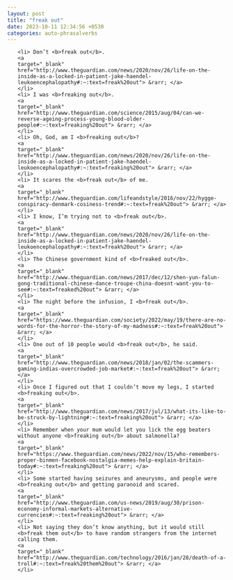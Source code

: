 ```yaml
---
layout: post
title: "freak out"
date: 2023-10-11 12:34:56 +0530
categories: auto-phrasalverbs
---
```

<ol>

    <li> Don’t <b>freak out</b>.
    <a 
    target="_blank" 
    href="http://www.theguardian.com/news/2020/nov/26/life-on-the-inside-as-a-locked-in-patient-jake-haendel-leukoencephalopathy#:~:text=freak%20out"> &rarr; </a>
    </li>
    <li> I was <b>freaking out</b>.
    <a 
    target="_blank" 
    href="http://www.theguardian.com/science/2015/aug/04/can-we-reverse-ageing-process-young-blood-older-people#:~:text=freaking%20out"> &rarr; </a>
    </li>
    <li> Oh, God, am I <b>freaking out</b>?
    <a 
    target="_blank" 
    href="http://www.theguardian.com/news/2020/nov/26/life-on-the-inside-as-a-locked-in-patient-jake-haendel-leukoencephalopathy#:~:text=freaking%20out"> &rarr; </a>
    </li>
    <li> It scares the <b>freak out</b> of me.
    <a 
    target="_blank" 
    href="http://www.theguardian.com/lifeandstyle/2016/nov/22/hygge-conspiracy-denmark-cosiness-trend#:~:text=freak%20out"> &rarr; </a>
    </li>
    <li> I know, I’m trying not to <b>freak out</b>.
    <a 
    target="_blank" 
    href="http://www.theguardian.com/news/2020/nov/26/life-on-the-inside-as-a-locked-in-patient-jake-haendel-leukoencephalopathy#:~:text=freak%20out"> &rarr; </a>
    </li>
    <li> The Chinese government kind of <b>freaked out</b>.
    <a 
    target="_blank" 
    href="http://www.theguardian.com/news/2017/dec/12/shen-yun-falun-gong-traditional-chinese-dance-troupe-china-doesnt-want-you-to-see#:~:text=freaked%20out"> &rarr; </a>
    </li>
    <li> The night before the infusion, I <b>freak out</b>.
    <a 
    target="_blank" 
    href="https://www.theguardian.com/society/2022/may/19/there-are-no-words-for-the-horror-the-story-of-my-madness#:~:text=freak%20out"> &rarr; </a>
    </li>
    <li> One out of 10 people would <b>freak out</b>, he said.
    <a 
    target="_blank" 
    href="http://www.theguardian.com/news/2018/jan/02/the-scammers-gaming-indias-overcrowded-job-market#:~:text=freak%20out"> &rarr; </a>
    </li>
    <li> Once I figured out that I couldn’t move my legs, I started <b>freaking out</b>.
    <a 
    target="_blank" 
    href="http://www.theguardian.com/news/2017/jul/13/what-its-like-to-be-struck-by-lightning#:~:text=freaking%20out"> &rarr; </a>
    </li>
    <li> Remember when your mum would let you lick the egg beaters without anyone <b>freaking out</b> about salmonella?
    <a 
    target="_blank" 
    href="https://www.theguardian.com/news/2022/nov/15/who-remembers-proper-binmen-facebook-nostalgia-memes-help-explain-britain-today#:~:text=freaking%20out"> &rarr; </a>
    </li>
    <li> Some started having seizures and aneurysms, and people were <b>freaking out</b> and getting paranoid and scared.
    <a 
    target="_blank" 
    href="http://www.theguardian.com/us-news/2019/aug/30/prison-economy-informal-markets-alternative-currencies#:~:text=freaking%20out"> &rarr; </a>
    </li>
    <li> Not saying they don’t know anything, but it would still <b>freak them out</b> to have random strangers from the internet calling them.
    <a 
    target="_blank" 
    href="http://www.theguardian.com/technology/2016/jan/28/death-of-a-troll#:~:text=freak%20them%20out"> &rarr; </a>
    </li>